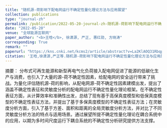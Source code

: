 ```yaml
---
title: "随机源-荷影响下配电网运行不确定性量化理论方法与应用展望"
collection: publications
type: "journal-zh"
permalink: /publication/2022-05-20-journal-zh-随机源-荷影响下配电网运行不确定性量化理论方法与应用展望
date: "2022-05-20"	
venue: "全球能源互联网"
paper_author: "<b>王晗</b>, 徐潇源, 严正, 惠红勋, 方晓涛"
corresponding: True
remark: ""
paperurl: "https://kns.cnki.net/kcms2/article/abstract?v=La2KlAOQ31RbqpP2Yig0mJE7xDnfal12rOCZ9l0q33wfvBRYS-ZVOHTotPMlF7wMaSHKtDF4SCCVHWqzPQhpf5CcSQlpouqggle6yA9ZvBf8CtV8kRlvNSwZYuSVV66pze8hjixF2-w9miaIvblNXA==&uniplatform=NZKPT&language=CHS"
citation: '王晗,徐潇源,严正等.随机源-荷影响下配电网运行不确定性量化理论方法与应用展望[J].全球能源互联网,2022,5(03):230-241.'
---
```


摘要：
分布式可再生能源和新型再电气化负荷接入配电网促进了能源的低碳化生产与消费，也引入了大量的源-荷不确定性因素，给配电网的安全运行带来了挑战。为量化评估随机源-荷的影响，从配电网源-荷不确定性因素建模出发，提出了涵盖不确定性表征和灵敏度分析的配电网运行不确定性量化理论框架。在不确定性表征方面，从计算效率和准确性出发，总结了现有基于高保真度模型和低保真度模型的不确定性表征方法，并提出了基于多保真度模型的不确定性表征方法；在灵敏度分析方面，引入了基于方差、面积和距离的全局灵敏度分析方法，并对比了不同灵敏度分析方法的特点与适用场景。通过展望所提不确定性量化理论在耦合系统中的应用，以期为多时间尺度运行下耦合系统的不确定性分析研究提供方法支撑。